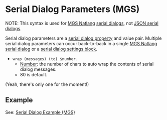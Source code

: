 # Serial Dialog Parameters (MGS)

NOTE: This syntax is used for [MGS Natlang](../mgs/mgs_natlang) [serial dialogs](../mgs/serial_dialogs_mgs), not [JSON serial dialogs](../dialogs/serial_dialogs_json).

Serial dialog parameters are a [serial dialog property](../dialogs/serial_dialog_properties) and value pair. Multiple serial dialog parameters can occur back-to-back in a single [MGS Natlang serial dialog](../mgs/serial_dialogs_mgs) or a [serial dialog settings block](../mgs/serial_dialog_settings_block).

- `wrap (messages) (to) $number`.
	- [Number](../mgs/variables/number): the number of chars to auto wrap the contents of serial dialog messages.
	- 80 is default.

(Yeah, there's only one for the moment!)

## Example

See: [Serial Dialog Example (MGS)](../mgs/serial_dialog_example_mgs)
